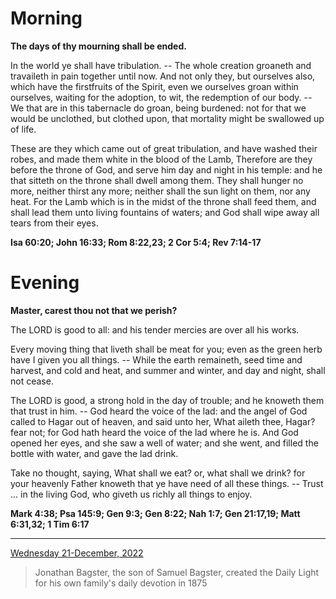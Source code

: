# Morning

**The days of thy mourning shall be ended.**
 
In the world ye shall have tribulation. -- The whole creation groaneth and travaileth in pain together until now. And not only they, but ourselves also, which have the firstfruits of the Spirit, even we ourselves groan within ourselves, waiting for the adoption, to wit, the redemption of our body. -- We that are in this tabernacle do groan, being burdened: not for that we would be unclothed, but clothed upon, that mortality might be swallowed up of life.
 
These are they which came out of great tribulation, and have washed their robes, and made them white in the blood of the Lamb, Therefore are they before the throne of God, and serve him day and night in his temple: and he that sitteth on the throne shall dwell among them. They shall hunger no more, neither thirst any more; neither shall the sun light on them, nor any heat. For the Lamb which is in the midst of the throne shall feed them, and shall lead them unto living fountains of waters; and God shall wipe away all tears from their eyes.  

**Isa 60:20; John 16:33; Rom 8:22,23; 2 Cor 5:4; Rev 7:14-17**

# Evening

**Master, carest thou not that we perish?**
 
The LORD is good to all: and his tender mercies are over all his works.
 
Every moving thing that liveth shall be meat for you; even as the green herb have I given you all things. -- While the earth remaineth, seed time and harvest, and cold and heat, and summer and winter, and day and night, shall not cease.
 
The LORD is good, a strong hold in the day of trouble; and he knoweth them that trust in him. -- God heard the voice of the lad: and the angel of God called to Hagar out of heaven, and said unto her, What aileth thee, Hagar? fear not; for God hath heard the voice of the lad where he is. And God opened her eyes, and she saw a well of water; and she went, and filled the bottle with water, and gave the lad drink.
 
Take no thought, saying, What shall we eat? or, what shall we drink? for your heavenly Father knoweth that ye have need of all these things. -- Trust ... in the living God, who giveth us richly all things to enjoy.  

**Mark 4:38; Psa 145:9; Gen 9:3; Gen 8:22; Nah 1:7; Gen 21:17,19; Matt 6:31,32; 1 Tim 6:17**

---

[Wednesday 21-December, 2022](https://t.me/s/daily_light)

> Jonathan Bagster, the son of Samuel Bagster, created the Daily Light for his own family's daily devotion in 1875

